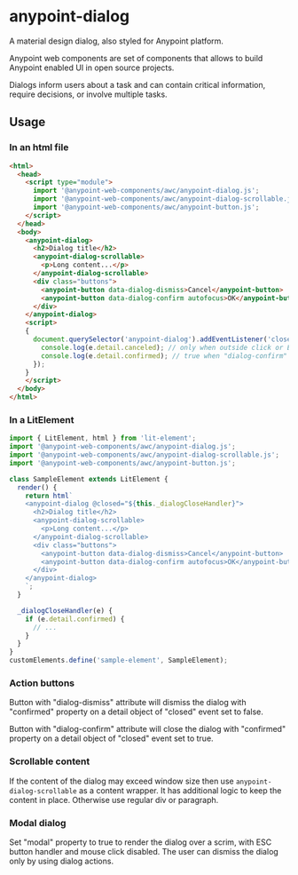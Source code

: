 # anypoint-dialog

A material design dialog, also styled for Anypoint platform.

Anypoint web components are set of components that allows to build Anypoint enabled UI in open source projects.

Dialogs inform users about a task and can contain critical information, require decisions, or involve multiple tasks.

## Usage

### In an html file

```html
<html>
  <head>
    <script type="module">
      import '@anypoint-web-components/awc/anypoint-dialog.js';
      import '@anypoint-web-components/awc/anypoint-dialog-scrollable.js';
      import '@anypoint-web-components/awc/anypoint-button.js';
    </script>
  </head>
  <body>
    <anypoint-dialog>
      <h2>Dialog title</h2>
      <anypoint-dialog-scrollable>
        <p>Long content...</p>
      </anypoint-dialog-scrollable>
      <div class="buttons">
        <anypoint-button data-dialog-dismiss>Cancel</anypoint-button>
        <anypoint-button data-dialog-confirm autofocus>OK</anypoint-button>
      </div>
    </anypoint-dialog>
    <script>
    {
      document.querySelector('anypoint-dialog').addEventListener('closed', (e) => {
        console.log(e.detail.canceled); // only when outside click or ESC key press
        console.log(e.detail.confirmed); // true when "dialog-confirm" was pressed
      });
    }
    </script>
  </body>
</html>
```

### In a LitElement

```js
import { LitElement, html } from 'lit-element';
import '@anypoint-web-components/awc/anypoint-dialog.js';
import '@anypoint-web-components/awc/anypoint-dialog-scrollable.js';
import '@anypoint-web-components/awc/anypoint-button.js';

class SampleElement extends LitElement {
  render() {
    return html`
    <anypoint-dialog @closed="${this._dialogCloseHandler}">
      <h2>Dialog title</h2>
      <anypoint-dialog-scrollable>
        <p>Long content...</p>
      </anypoint-dialog-scrollable>
      <div class="buttons">
        <anypoint-button data-dialog-dismiss>Cancel</anypoint-button>
        <anypoint-button data-dialog-confirm autofocus>OK</anypoint-button>
      </div>
    </anypoint-dialog>
    `;
  }

  _dialogCloseHandler(e) {
    if (e.detail.confirmed) {
      // ...
    }
  }
}
customElements.define('sample-element', SampleElement);
```

### Action buttons

Button with "dialog-dismiss" attribute will dismiss the dialog with "confirmed" property on a detail object of "closed" event set to false.

Button with "dialog-confirm" attribute will close the dialog with "confirmed" property on a detail object of "closed" event set to true.

### Scrollable content

If the content of the dialog may exceed window size then use `anypoint-dialog-scrollable` as a content wrapper.
It has additional logic to keep the content in place. Otherwise use regular div or paragraph.

### Modal dialog

Set "modal" property to true to render the dialog over a scrim, with ESC button handler and mouse click disabled.
The user can dismiss the dialog only by using dialog actions.
